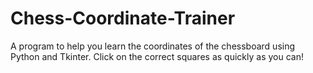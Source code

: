 # Chess-Coordinate-Trainer
A program to help you learn the coordinates of the chessboard using Python and Tkinter. Click on the correct squares as quickly as you can!
